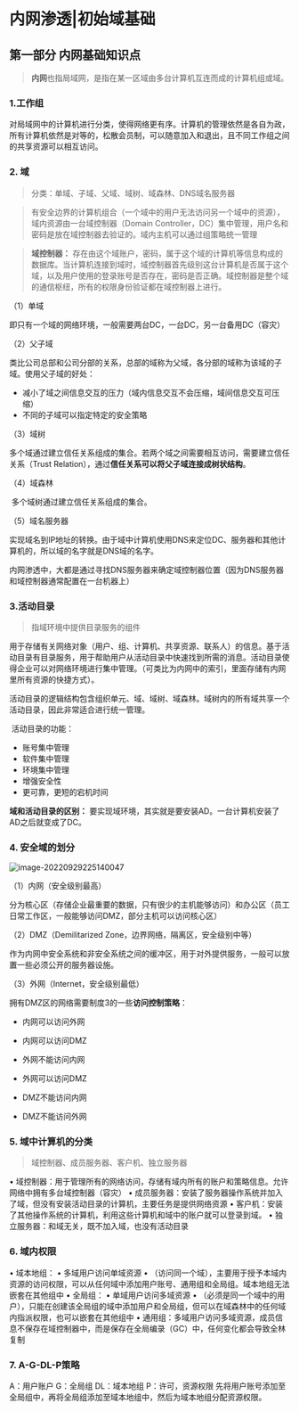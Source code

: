 # 内网渗透|初始域基础

> 

## 第一部分 内网基础知识点

> **内网**也指局域网，是指在某一区域由多台计算机互连而成的计算机组或域。

### 1.工作组

​		对局域网中的计算机进行分类，使得网络更有序。计算机的管理依然是各自为政，所有计算机依然是对等的，松散会员制，可以随意加入和退出，且不同工作组之间的共享资源可以相互访问。

### 2. 域

> 分类：单域、子域、父域、域树、域森林、DNS域名服务器

> 有安全边界的计算机组合（一个域中的用户无法访问另一个域中的资源），域内资源由一台域控制器（Domain Controller，DC）集中管理，用户名和密码是放在域控制器去验证的。域内主机可以通过组策略统一管理

> **域控制器：** 存在由这个域账户，密码，属于这个域的计算机等信息构成的数据库。当计算机连接到域时，域控制器首先级别这台计算机是否属于这个域，以及用户使用的登录账号是否存在，密码是否正确。域控制器是整个域的通信枢纽，所有的权限身份验证都在域控制器上进行。

（1）单域

​		即只有一个域的网络环境，一般需要两台DC，一台DC，另一台备用DC（容灾）

（2）父子域

​		类比公司总部和公司分部的关系，总部的域称为父域，各分部的域称为该域的子域。使用父子域的好处：

- 减小了域之间信息交互的压力（域内信息交互不会压缩，域间信息交互可压缩）
- 不同的子域可以指定特定的安全策略

（3）域树

​		多个域通过建立信任关系组成的集合。若两个域之间需要相互访问，需要建立信任关系（Trust Relation），通过**信任关系可以将父子域连接成树状结构**。

（4）域森林

​		多个域树通过建立信任关系组成的集合。

（5）域名服务器

​		实现域名到IP地址的转换。由于域中计算机使用DNS来定位DC、服务器和其他计算机的，所以域的名字就是DNS域的名字。

​		内网渗透中，大都是通过寻找DNS服务器来确定域控制器位置（因为DNS服务器和域控制器通常配置在一台机器上）



### 3.活动目录

> 指域环境中提供目录服务的组件

​		用于存储有关网络对象（用户、组、计算机、共享资源、联系人）的信息。基于活动目录有目录服务，用于帮助用户从活动目录中快速找到所需的消息。活动目录使得企业可以对网络环境进行集中管理。（可类比为内网中的索引，里面存储有内网里所有资源的快捷方式）。

​		活动目录的逻辑结构包含组织单元、域、域树、域森林。域树内的所有域共享一个活动目录，因此非常适合进行统一管理。

​		活动目录的功能：

- 账号集中管理
- 软件集中管理
- 环境集中管理
- 增强安全性
- 更可靠，更短的宕机时间

**域和活动目录的区别：** 要实现域环境，其实就是要安装AD。一台计算机安装了AD之后就变成了DC。

### 4. 安全域的划分

![image-20220929225140047](D:\Gridea\post-images\image-20220929225140047.png)

（1）内网（安全级别最高）

​		分为核心区（存储企业最重要的数据，只有很少的主机能够访问）和办公区（员工日常工作区，一般能够访问DMZ，部分主机可以访问核心区）

（2）DMZ（Demilitarized Zone，边界网络，隔离区，安全级别中等）

​		作为内网中安全系统和非安全系统之间的缓冲区，用于对外提供服务，一般可以放置一些必须公开的服务器设施。

（3）外网（Internet，安全级别最低）

拥有DMZ区的网络需要制度3的一些**访问控制策略**：

- 内网可以访问外网

- 内网可以访问DMZ

- 外网不能访问内网

- 外网可以访问DMZ

- DMZ不能访问内网

- DMZ不能访问外网

### 5. 域中计算机的分类

> 域控制器、成员服务器、客户机、独立服务器

• 域控制器：用于管理所有的网络访问，存储有域内所有的账户和策略信息。允许网络中拥有多台域控制器（容灾）
• 成员服务器：安装了服务器操作系统并加入了域，但没有安装活动目录的计算机，主要任务是提供网络资源
• 客户机：安装了其他操作系统的计算机，利用这些计算机和域中的账户就可以登录到域。
• 独立服务器：和域无关，既不加入域，也没有活动目录

### 6. 域内权限

• 域本地组：
• 多域用户访问单域资源
• （访问同一个域），主要用于授予本域内资源的访问权限，可以从任何域中添加用户账号、通用组和全局组。域本地组无法嵌套在其他组中
• 全局组：
• 单域用户访问多域资源
• （必须是同一个域中的用户），只能在创建该全局组的域中添加用户和全局组，但可以在域森林中的任何域内指派权限，也可以嵌套在其他组中
• 通用组：多域用户访问多域资源，成员信息不保存在域控制器中，而是保存在全局编录（GC）中，任何变化都会导致全林复制

### 7. A-G-DL-P策略

A：用户账户
G：全局组
DL：域本地组
P：许可，资源权限
先将用户账号添加至全局组中，再将全局组添加至域本地组中，然后为域本地组分配资源权限。

